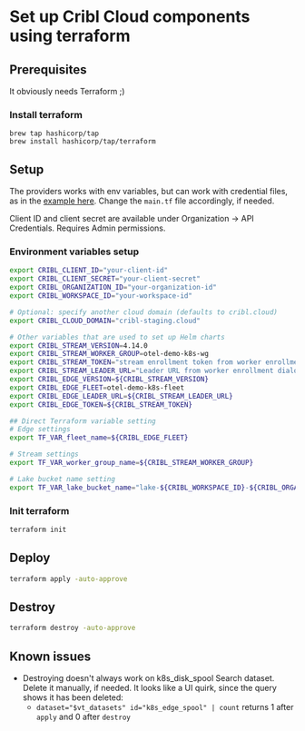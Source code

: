 # Set up Cribl Cloud components using terraform

## Prerequisites
It obviously needs Terraform ;)

### Install terraform
```
brew tap hashicorp/tap
brew install hashicorp/tap/terraform
```

## Setup
The providers works with env variables, but can work with credential files, as in the [example here](https://github.com/criblio/terraform-provider-criblio/tree/main?tab=readme-ov-file#authentication-methods). Change the `main.tf` file accordingly, if needed.

Client ID and client secret are available under Organization -> API Credentials. Requires Admin permissions.

### Environment variables setup
```bash
export CRIBL_CLIENT_ID="your-client-id"
export CRIBL_CLIENT_SECRET="your-client-secret"
export CRIBL_ORGANIZATION_ID="your-organization-id"
export CRIBL_WORKSPACE_ID="your-workspace-id"

# Optional: specify another cloud domain (defaults to cribl.cloud)
export CRIBL_CLOUD_DOMAIN="cribl-staging.cloud"

# Other variables that are used to set up Helm charts
export CRIBL_STREAM_VERSION=4.14.0
export CRIBL_STREAM_WORKER_GROUP=otel-demo-k8s-wg
export CRIBL_STREAM_TOKEN="stream enrollment token from worker enrollment dialogue"
export CRIBL_STREAM_LEADER_URL="Leader URL from worker enrollment dialogue"
export CRIBL_EDGE_VERSION=${CRIBL_STREAM_VERSION}
export CRIBL_EDGE_FLEET=otel-demo-k8s-fleet
export CRIBL_EDGE_LEADER_URL=${CRIBL_STREAM_LEADER_URL}
export CRIBL_EDGE_TOKEN=${CRIBL_STREAM_TOKEN}

## Direct Terraform variable setting
# Edge settings
export TF_VAR_fleet_name=${CRIBL_EDGE_FLEET}

# Stream settings
export TF_VAR_worker_group_name=${CRIBL_STREAM_WORKER_GROUP}

# Lake bucket name setting
export TF_VAR_lake_bucket_name="lake-${CRIBL_WORKSPACE_ID}-${CRIBL_ORGANIZATION_ID}"
```

### Init terraform
```bash
terraform init
```

## Deploy
```bash
terraform apply -auto-approve
```

## Destroy 
```bash
terraform destroy -auto-approve
```

## Known issues
* Destroying doesn't always work on k8s_disk_spool Search dataset. Delete it manually, if needed. It looks like a UI quirk, since the query shows it has been deleted:
  * `dataset="$vt_datasets" id="k8s_edge_spool" | count` returns 1 after `apply` and 0 after `destroy`
